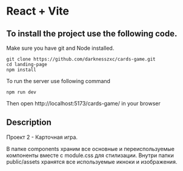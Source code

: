 # React + Vite 

## To install the project use the following code.

Make sure you have git and Node installed.

```shell
git clone https://github.com/darknesszxc/cards-game.git
cd landing-page
npm install
```

To run the server use following command

```shell
npm run dev
```

Then open http://localhost:5173/cards-game/ in your browser



## Description

Проект 2 - Карточная игра. 

В папке components храним все основные и переиспользуемые компоненты вместе с module.css для стилизации.
Внутри папки public/assets хранятся все используемые икноки и изображения.
